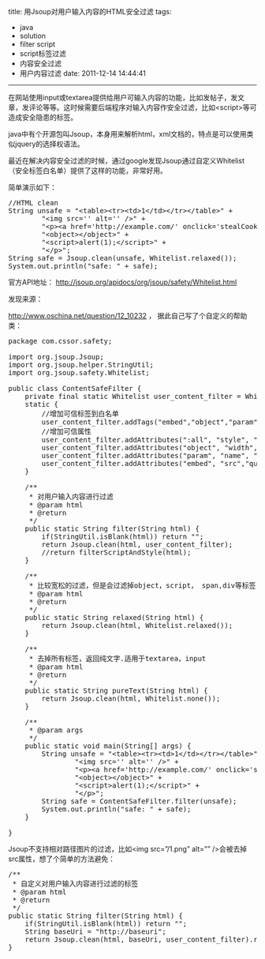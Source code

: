 title: 用Jsoup对用户输入内容的HTML安全过滤
tags:
  - java
  - solution
  - filter script
  - script标签过滤
  - 内容安全过滤
  - 用户内容过滤
date: 2011-12-14 14:44:41
---

在网站使用input或textarea提供给用户可输入内容的功能，比如发帖子，发文章，发评论等等。这时候需要后端程序对输入内容作安全过滤，比如&lt;script&gt;等可造成安全隐患的标签。

java中有个开源包叫Jsoup，本身用来解析html，xml文档的，特点是可以使用类似jquery的选择权语法。

最近在解决内容安全过滤的时候，通过google发现Jsoup通过自定义Whitelist（安全标签白名单）提供了这样的功能，非常好用。

<span id="more-561"></span>

简单演示如下：

<pre class="brush:java">//HTML clean
String unsafe = "&lt;table&gt;&lt;tr&gt;&lt;td&gt;1&lt;/td&gt;&lt;/tr&gt;&lt;/table&gt;" +
		"&lt;img src='' alt='' /&gt;" +
		"&lt;p&gt;&lt;a href='http://example.com/' onclick='stealCookies()'&gt;Link&lt;/a&gt;" +
		"&lt;object&gt;&lt;/object&gt;" +
		"&lt;script&gt;alert(1);&lt;/script&gt;" +
		"&lt;/p&gt;";
String safe = Jsoup.clean(unsafe, Whitelist.relaxed());
System.out.println("safe: " + safe);</pre>

官方API地址： http://jsoup.org/apidocs/org/jsoup/safety/Whitelist.html

发现来源：

http://www.oschina.net/question/12_10232 ， 据此自己写了个自定义的帮助类：

<pre class="brush:java">package com.cssor.safety;

import org.jsoup.Jsoup;
import org.jsoup.helper.StringUtil;
import org.jsoup.safety.Whitelist;

public class ContentSafeFilter {
	private final static Whitelist user_content_filter = Whitelist.relaxed();
	static {
		//增加可信标签到白名单
		user_content_filter.addTags("embed","object","param","span","div");
		//增加可信属性
		user_content_filter.addAttributes(":all", "style", "class", "id", "name");
		user_content_filter.addAttributes("object", "width", "height","classid","codebase");
		user_content_filter.addAttributes("param", "name", "value");
		user_content_filter.addAttributes("embed", "src","quality","width","height","allowFullScreen","allowScriptAccess","flashvars","name","type","pluginspage");
	}

	/**
	 * 对用户输入内容进行过滤
	 * @param html
	 * @return
	 */
	public static String filter(String html) {
		if(StringUtil.isBlank(html)) return "";
		return Jsoup.clean(html, user_content_filter);
		//return filterScriptAndStyle(html);
	}

	/**
	 * 比较宽松的过滤，但是会过滤掉object，script， span,div等标签，适用于富文本编辑器内容或其他html内容
	 * @param html
	 * @return
	 */
	public static String relaxed(String html) {
		return Jsoup.clean(html, Whitelist.relaxed());
	}

	/**
	 * 去掉所有标签，返回纯文字.适用于textarea，input
	 * @param html
	 * @return
	 */
	public static String pureText(String html) {
		return Jsoup.clean(html, Whitelist.none());
	}

	/**
	 * @param args
	 */
	public static void main(String[] args) {
		String unsafe = "&lt;table&gt;&lt;tr&gt;&lt;td&gt;1&lt;/td&gt;&lt;/tr&gt;&lt;/table&gt;" +
				"&lt;img src='' alt='' /&gt;" +
				"&lt;p&gt;&lt;a href='http://example.com/' onclick='stealCookies()'&gt;Link&lt;/a&gt;" +
				"&lt;object&gt;&lt;/object&gt;" +
				"&lt;script&gt;alert(1);&lt;/script&gt;" +
				"&lt;/p&gt;";
		String safe = ContentSafeFilter.filter(unsafe);
		System.out.println("safe: " + safe);
	}

}</pre>

Jsoup不支持相对路径图片的过滤，比如&lt;img src=&#8221;/1.png&#8221; alt=&#8221;&#8221; /&gt;会被去掉src属性，想了个简单的方法避免：

<pre class="brush:java">/**
 * 自定义对用户输入内容进行过滤的标签
 * @param html
 * @return
 */
public static String filter(String html) {
    if(StringUtil.isBlank(html)) return "";
    String baseUri = "http://baseuri";
    return Jsoup.clean(html, baseUri, user_content_filter).replaceAll("src=\"http://baseuri", "src=\"");
}</pre>